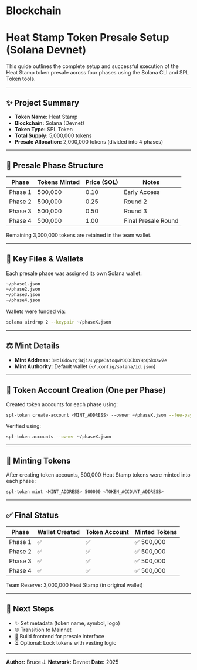 # Blockchain

# Heat Stamp Token Presale Setup (Solana Devnet)

This guide outlines the complete setup and successful execution of the Heat Stamp token presale across four phases using the Solana CLI and SPL Token tools.

---

## ✨ Project Summary

* **Token Name:** Heat Stamp
* **Blockchain:** Solana (Devnet)
* **Token Type:** SPL Token
* **Total Supply:** 5,000,000 tokens
* **Presale Allocation:** 2,000,000 tokens (divided into 4 phases)

---

## 💱 Presale Phase Structure

| Phase   | Tokens Minted | Price (SOL) | Notes               |
| ------- | ------------- | ----------- | ------------------- |
| Phase 1 | 500,000       | 0.10        | Early Access        |
| Phase 2 | 500,000       | 0.25        | Round 2             |
| Phase 3 | 500,000       | 0.50        | Round 3             |
| Phase 4 | 500,000       | 1.00        | Final Presale Round |

Remaining 3,000,000 tokens are retained in the team wallet.

---

## 📂 Key Files & Wallets

Each presale phase was assigned its own Solana wallet:

```bash
~/phase1.json
~/phase2.json
~/phase3.json
~/phase4.json
```

Wallets were funded via:

```bash
solana airdrop 2 --keypair ~/phaseX.json
```

---

## ⚖️ Mint Details

* **Mint Address:** `3Noi6dovrgiNjiaLyppe3AtoqwPDQDCbXYHpQSkXsw7e`
* **Mint Authority:** Default wallet (`~/.config/solana/id.json`)

---

## 🚀 Token Account Creation (One per Phase)

Created token accounts for each phase using:

```bash
spl-token create-account <MINT_ADDRESS> --owner ~/phaseX.json --fee-payer ~/.config/solana/id.json
```

Verified using:

```bash
spl-token accounts --owner ~/phaseX.json
```

---

## 💸 Minting Tokens

After creating token accounts, 500,000 Heat Stamp tokens were minted into each phase:

```bash
spl-token mint <MINT_ADDRESS> 500000 <TOKEN_ACCOUNT_ADDRESS>
```

---

## ✅ Final Status

| Phase   | Wallet Created | Token Account | Minted Tokens |
| ------- | -------------- | ------------- | ------------- |
| Phase 1 | ✅              | ✅             | ✅ 500,000     |
| Phase 2 | ✅              | ✅             | ✅ 500,000     |
| Phase 3 | ✅              | ✅             | ✅ 500,000     |
| Phase 4 | ✅              | ✅             | ✅ 500,000     |

Team Reserve: 3,000,000 Heat Stamp (in original wallet)

---

## 🌌 Next Steps

* ✨ Set metadata (token name, symbol, logo)
* 🌐 Transition to Mainnet
* 💼 Build frontend for presale interface
* ⏳ Optional: Lock tokens with vesting logic

---

**Author:** Bruce J.
**Network:** Devnet
**Date:** 2025
